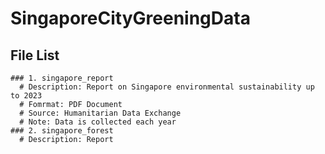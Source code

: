 # SingaporeCityGreeningData

  ## File List
    ### 1. singapore_report
      # Description: Report on Singapore environmental sustainability up to 2023
      # Fomrmat: PDF Document
      # Source: Humanitarian Data Exchange
      # Note: Data is collected each year
    ### 2. singapore_forest
      # Description: Report 

